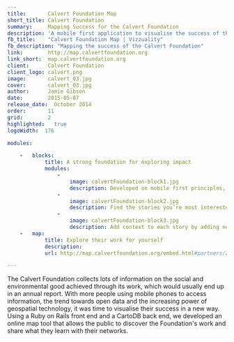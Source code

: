 ```yaml
---
title:       Calvert Foundation Map
short_title: Calvert Foundation
summary: 	 Mapping Success for the Calvert Foundation
description: 'A mobile first application to visualise the success of the Calvert Foundation'
fb_title:    "Calvert Foundation Map | Vizzuality"
fb_description: "Mapping the success of the Calvert Foundation"
link:        http://map.calvertfoundation.org
link_short:  map.calvertfoundation.org
client:      Calvert Foundation
client_logo: calvert.png
image:       calvert_03.jpg
cover:       calvert_03.jpg
author:      Jamie Gibson
date:        2015-05-07
release_date:  October 2014
order:       11
grid:        2
highlighted:   true
logoWidth:  176

modules:

    -   blocks:
            title: A strong foundation for exploring impact
            modules:
                -
                    image: calvertFoundation-block1.jpg
                    description: Developed on mobile first principles, the website responds to the size of the screen to ensure clear display for all. 
                -
                    image: calvertFoundation-block2.jpg
                    description: Find the stories you’re most interested in using the filters, or explore the map to see the variety of work they do.
                -
                    image: calvertFoundation-block3.jpg
                    description: Add context to each story by adding new layers, like % GDP from agriculture or median household income. 
    -   map:
            title: Explore their work for yourself
            description: 
            url: http://map.calvertfoundation.org/embed.html#partners/2/8.00/-32.00

---
```

The Calvert Foundation collects lots of information on the social and environmental good achieved through its work, which would usually end up in an annual report. With more people using mobile phones to access information, the trend towards open data and the increasing power of geospatial technology, it was time to visualise their success in a new way. Using a Ruby on Rails front end and a CartoDB back end, we developed an online map tool that allows the public to discover the Foundation's work and share what they learn with their networks. 
